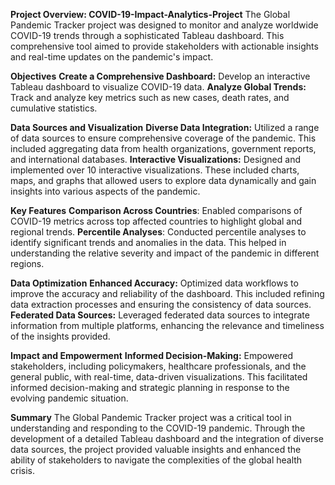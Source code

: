 **Project Overview: COVID-19-Impact-Analytics-Project**
The Global Pandemic Tracker project was designed to monitor and analyze worldwide COVID-19 trends through a sophisticated Tableau dashboard. This comprehensive tool aimed to provide stakeholders with actionable insights and real-time updates on the pandemic's impact.

**Objectives**
**Create a Comprehensive Dashboard:** Develop an interactive Tableau dashboard to visualize COVID-19 data.
**Analyze Global Trends:** Track and analyze key metrics such as new cases, death rates, and cumulative statistics.

**Data Sources and Visualization**
**Diverse Data Integration:** Utilized a range of data sources to ensure comprehensive coverage of the pandemic. This included aggregating data from health organizations, government reports, and international databases.
**Interactive Visualizations:** Designed and implemented over 10 interactive visualizations. These included charts, maps, and graphs that allowed users to explore data dynamically and gain insights into various aspects of the pandemic.

**Key Features**
**Comparison Across Countries**: Enabled comparisons of COVID-19 metrics across top affected countries to highlight global and regional trends.
**Percentile Analyses**: Conducted percentile analyses to identify significant trends and anomalies in the data. This helped in understanding the relative severity and impact of the pandemic in different regions.

**Data Optimization**
**Enhanced Accuracy:** Optimized data workflows to improve the accuracy and reliability of the dashboard. This included refining data extraction processes and ensuring the consistency of data sources.
**Federated Data Sources:** Leveraged federated data sources to integrate information from multiple platforms, enhancing the relevance and timeliness of the insights provided.

**Impact and Empowerment**
**Informed Decision-Making:** Empowered stakeholders, including policymakers, healthcare professionals, and the general public, with real-time, data-driven visualizations. This facilitated informed decision-making and strategic planning in response to the evolving pandemic situation.

**Summary**
The Global Pandemic Tracker project was a critical tool in understanding and responding to the COVID-19 pandemic. Through the development of a detailed Tableau dashboard and the integration of diverse data sources, the project provided valuable insights and enhanced the ability of stakeholders to navigate the complexities of the global health crisis.

